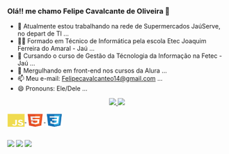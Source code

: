 ### Olá!! me chamo Felipe Cavalcante de Oliveira 👋


- 🔭 Atualmente estou trabalhando na rede de Supermercados JaúServe, no depart de TI ...
- 👨‍🎓 Formado em Técnico de Informática pela escola Etec Joaquim Ferreira do Amaral - Jaú ...
- 📘 Cursando o curso de Gestão da Técnologia da Informação na Fetec - Jaú ...
- 🤿 Mergulhando em front-end nos cursos da Alura ...
- 📫 Meu e-mail: Felipecavalcanteo14@gmail.com ...
- 😄 Pronouns: Ele/Dele ...

<div align="center">
  <a href="https://github.com/FelipeCavalcante77">
  <img height="180em" src="https://github-readme-stats.vercel.app/api?username=FelipeCavalcante77&show_icons=true&theme=dracula&include_all_commits=true&count_private=true"/>
  <img height="180em" src="https://github-readme-stats.vercel.app/api/top-langs/?username=FelipeCavalcante77&layout=compact&langs_count=7&theme=dracula"/>
</div>
<div style="display: inline_block"><br>
  <img align="center" alt="Rafa-Js" height="30" width="40" src="https://raw.githubusercontent.com/devicons/devicon/master/icons/javascript/javascript-plain.svg">
  <img align="center" alt="Rafa-HTML" height="30" width="40" src="https://raw.githubusercontent.com/devicons/devicon/master/icons/html5/html5-original.svg">
  <img align="center" alt="Rafa-CSS" height="30" width="40" src="https://raw.githubusercontent.com/devicons/devicon/master/icons/css3/css3-original.svg">
</div>
  
  ##
 
<div> 
  <a href="https://www.instagram.com/fe__cavalcante/" target="_blank"><img src="https://img.shields.io/badge/-Instagram-%23E4405F?style=for-the-badge&logo=instagram&logoColor=white" target="_blank"></a>
  <a href = "mailto:felipecavalcanteo14@gmail.com"><img src="https://img.shields.io/badge/-Gmail-%23333?style=for-the-badge&logo=gmail&logoColor=white" target="_blank"></a>
  <a href="https://www.linkedin.com/in/felipe-cavalcante-1ab70a174/" target="_blank"><img src="https://img.shields.io/badge/-LinkedIn-%230077B5?style=for-the-badge&logo=linkedin&logoColor=white" target="_blank"></a> 
 
 
</div>

